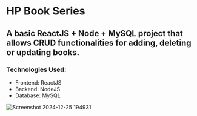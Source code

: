# HP Book Series

## A basic ReactJS + Node + MySQL project that allows CRUD functionalities for adding, deleting or updating books.

### Technologies Used:
- Frontend: ReactJS
- Backend: NodeJS
- Database: MySQL

![Screenshot 2024-12-25 194931](https://github.com/user-attachments/assets/8d0efb31-93b6-4788-bf26-89a960a107e6)
